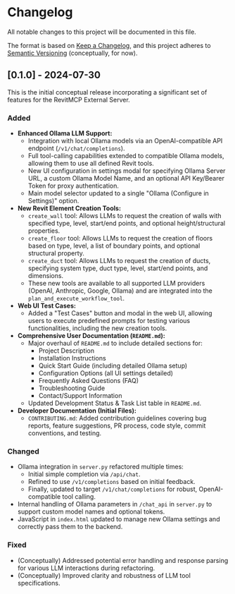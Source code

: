 # Changelog

All notable changes to this project will be documented in this file.

The format is based on [Keep a Changelog](https://keepachangelog.com/en/1.0.0/),
and this project adheres to [Semantic Versioning](https://semver.org/spec/v2.0.0.html) (conceptually, for now).

## [0.1.0] - 2024-07-30

This is the initial conceptual release incorporating a significant set of features for the RevitMCP External Server.

### Added

-   **Enhanced Ollama LLM Support:**
    -   Integration with local Ollama models via an OpenAI-compatible API endpoint (`/v1/chat/completions`).
    -   Full tool-calling capabilities extended to compatible Ollama models, allowing them to use all defined Revit tools.
    -   New UI configuration in settings modal for specifying Ollama Server URL, a custom Ollama Model Name, and an optional API Key/Bearer Token for proxy authentication.
    -   Main model selector updated to a single "Ollama (Configure in Settings)" option.
-   **New Revit Element Creation Tools:**
    -   `create_wall` tool: Allows LLMs to request the creation of walls with specified type, level, start/end points, and optional height/structural properties.
    -   `create_floor` tool: Allows LLMs to request the creation of floors based on type, level, a list of boundary points, and optional structural property.
    -   `create_duct` tool: Allows LLMs to request the creation of ducts, specifying system type, duct type, level, start/end points, and dimensions.
    -   These new tools are available to all supported LLM providers (OpenAI, Anthropic, Google, Ollama) and are integrated into the `plan_and_execute_workflow_tool`.
-   **Web UI Test Cases:**
    -   Added a "Test Cases" button and modal in the web UI, allowing users to execute predefined prompts for testing various functionalities, including the new creation tools.
-   **Comprehensive User Documentation (`README.md`):**
    -   Major overhaul of `README.md` to include detailed sections for:
        -   Project Description
        -   Installation Instructions
        -   Quick Start Guide (including detailed Ollama setup)
        -   Configuration Options (all UI settings detailed)
        -   Frequently Asked Questions (FAQ)
        -   Troubleshooting Guide
        -   Contact/Support Information
    -   Updated Development Status & Task List table in `README.md`.
-   **Developer Documentation (Initial Files):**
    -   `CONTRIBUTING.md`: Added contribution guidelines covering bug reports, feature suggestions, PR process, code style, commit conventions, and testing.

### Changed

-   Ollama integration in `server.py` refactored multiple times:
    -   Initial simple completion via `/api/chat`.
    -   Refined to use `/v1/completions` based on initial feedback.
    -   Finally, updated to target `/v1/chat/completions` for robust, OpenAI-compatible tool calling.
-   Internal handling of Ollama parameters in `/chat_api` in `server.py` to support custom model names and optional tokens.
-   JavaScript in `index.html` updated to manage new Ollama settings and correctly pass them to the backend.

### Fixed

-   (Conceptually) Addressed potential error handling and response parsing for various LLM interactions during refactoring.
-   (Conceptually) Improved clarity and robustness of LLM tool specifications.
